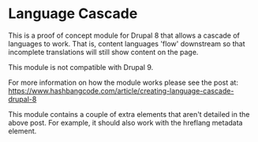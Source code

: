 # Language Cascade
This is a proof of concept module for Drupal 8 that allows a cascade of languages to work. That is, content languages 'flow' downstream so that incomplete translations will still show content on the page.

This module is not compatible with Drupal 9.

For more information on how the module works please see the post at:
https://www.hashbangcode.com/article/creating-language-cascade-drupal-8

This module contains a couple of extra elements that aren't detailed in the above post. For example, it should also work with the hreflang metadata element.
